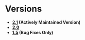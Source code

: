 <!--METADATA
{
    "title": "Versions",
    "url": "versions",
    "icon": "pricetag"
}
!METADATA-->

# Versions

- **[2.1](/) (Actively Maintained Version)**
- **[2.0](/versions/2.0/)**
- **[1.5](/versions/1.5/) (Bug Fixes Only)**
